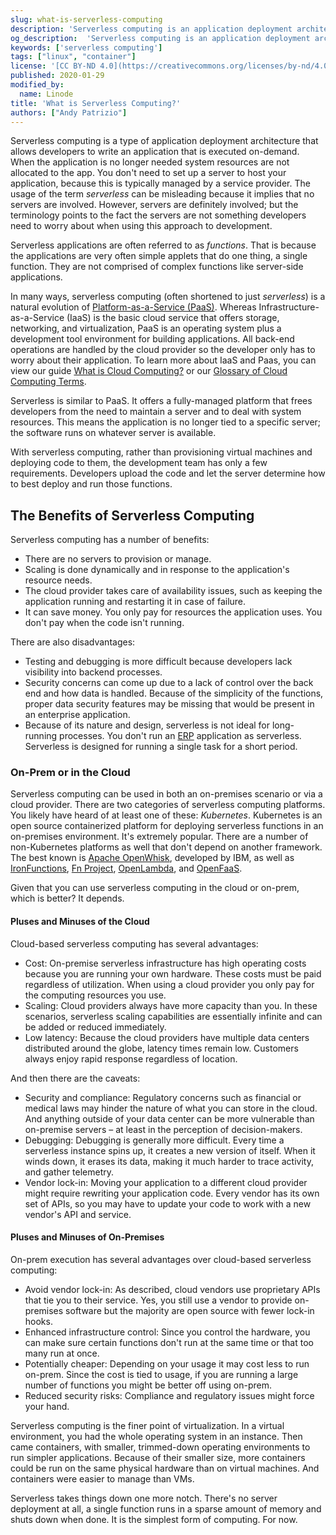 ```yaml
---
slug: what-is-serverless-computing
description: 'Serverless computing is an application deployment architecture where cloud resources are supplied on-demand.  Learn how it works and why people use it.'
og_description:  'Serverless computing is an application deployment architecture where cloud resources are supplied on-demand.  Learn how it works and why people use it.'
keywords: ['serverless computing']
tags: ["linux", "container"]
license: '[CC BY-ND 4.0](https://creativecommons.org/licenses/by-nd/4.0)'
published: 2020-01-29
modified_by:
  name: Linode
title: 'What is Serverless Computing?'
authors: ["Andy Patrizio"]
---
```

Serverless computing is a type of application deployment architecture that allows developers to write an application that is executed on-demand. When the application is no longer needed system resources are not allocated to the app. You don't need to set up a server to host your application, because this is typically managed by a service provider. The usage of the term *serverless* can be misleading because it implies that no servers are involved. However, servers are definitely involved; but the terminology points to the fact the servers are not something developers need to worry about when using this approach to development.

Serverless applications are often referred to as *functions*. That is because the applications are very often simple applets that do one thing, a single function. They are not comprised of complex functions like server-side applications.

In many ways, serverless computing (often shortened to just *serverless*) is a natural evolution of [Platform-as-a-Service (PaaS)](/docs/guides/what-is-cloud-computing/#cloud-computing-models). Whereas Infrastructure-as-a-Service (IaaS) is the basic cloud service that offers storage, networking, and virtualization, PaaS is an operating system plus a development tool environment for building applications. All back-end operations are handled by the cloud provider so the developer only has to worry about their application. To learn more about IaaS and Paas, you can view our guide [What is Cloud Computing?](https://www.linode.com/what-is-cloud-computing/) or our [Glossary of Cloud Computing Terms](https://www.linode.com/cloud-computing-terms/).

Serverless is similar to PaaS. It offers a fully-managed platform that frees developers from the need to maintain a server and to deal with system resources. This means the application is no longer tied to a specific server; the software runs on whatever server is available.

With serverless computing, rather than provisioning virtual machines and deploying code to them, the development team has only a few requirements. Developers upload the code and let the server determine how to best deploy and run those functions.

## The Benefits of Serverless Computing

Serverless computing has a number of benefits:

- There are no servers to provision or manage.
- Scaling is done dynamically and in response to the application's resource needs.
- The cloud provider takes care of availability issues, such as keeping the application running and restarting it in case of failure.
- It can save money. You only pay for resources the application uses. You don't pay when the code isn't running.

There are also disadvantages:

- Testing and debugging is more difficult because developers lack visibility into backend processes.
- Security concerns can come up due to a lack of control over the back end and how data is handled. Because of the simplicity of the functions, proper data security features may be missing that would be present in an enterprise application.
- Because of its nature and design, serverless is not ideal for long-running processes. You don't run an [ERP](https://en.wikipedia.org/wiki/Enterprise_resource_planning) application as serverless. Serverless is designed for running a single task for a short period.

### On-Prem or in the Cloud

Serverless computing can be used in both an on-premises scenario or via a cloud provider. There are two categories of serverless computing platforms. You likely have heard of at least one of these: *Kubernetes*. Kubernetes is an open source containerized platform for deploying serverless functions in an on-premises environment. It's extremely popular. There are a number of non-Kubernetes platforms as well that don't depend on another framework. The best known is [Apache OpenWhisk](https://openwhisk.apache.org/), developed by IBM, as well as [IronFunctions](https://github.com/iron-io/functions), [Fn Project](https://fnproject.io/), [OpenLambda](https://open-lambda.org/), and [OpenFaaS](https://docs.openfaas.com/).

Given that you can use serverless computing in the cloud or on-prem, which is better? It depends.

#### Pluses and Minuses of the Cloud

Cloud-based serverless computing has several advantages:

- Cost: On-premise serverless infrastructure has high operating costs because you are running your own hardware. These costs must be paid regardless of utilization. When using a cloud provider you only pay for the computing resources you use.
- Scaling: Cloud providers always have more capacity than you. In these scenarios, serverless scaling capabilities are essentially infinite and can be added or reduced immediately.
- Low latency: Because the cloud providers have multiple data centers distributed around the globe, latency times remain low. Customers always enjoy rapid response regardless of location.

And then there are the caveats:

- Security and compliance: Regulatory concerns such as financial or medical laws may hinder the nature of what you can store in the cloud. And anything outside of your data center can be more vulnerable than on-premise servers – at least in the perception of decision-makers.
- Debugging: Debugging is generally more difficult. Every time a serverless instance spins up, it creates a new version of itself. When it winds down, it erases its data, making it much harder to trace activity, and gather telemetry.
- Vendor lock-in: Moving your application to a different cloud provider might require rewriting your application code. Every vendor has its own set of APIs, so you may have to update your code to work with a new vendor's API and service.

#### Pluses and Minuses of On-Premises

On-prem execution has several advantages over cloud-based serverless computing:

- Avoid vendor lock-in: As described, cloud vendors use proprietary APIs that tie you to their service. Yes, you still use a vendor to provide on-premises software but the majority are open source with fewer lock-in hooks.
- Enhanced infrastructure control: Since you control the hardware, you can make sure certain functions don't run at the same time or that too many run at once.
- Potentially cheaper: Depending on your usage it may cost less to run on-prem. Since the cost is tied to usage, if you are running a large number of functions you might be better off using on-prem.
- Reduced security risks: Compliance and regulatory issues might force your hand.

Serverless computing is the finer point of virtualization. In a virtual environment, you had the whole operating system in an instance. Then came containers, with smaller, trimmed-down operating environments to run simpler applications. Because of their smaller size, more containers could be run on the same physical hardware than on virtual machines. And containers were easier to manage than VMs.

Serverless takes things down one more notch. There's no server deployment at all, a single function runs in a sparse amount of memory and shuts down when done. It is the simplest form of computing. For now.

